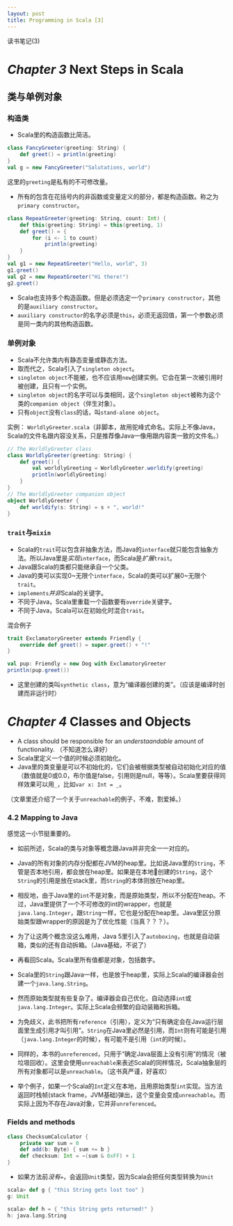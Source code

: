 ```yaml
---
layout: post
title: Programming in Scala [3]
---
```


读书笔记(3)

# *Chapter 3* Next Steps in Scala

## 类与单例对象

### 构造类

* Scala里的构造函数比简洁。

~~~scala
class FancyGreeter(greeting: String) {
	def greet() = println(greeting)
}val g = new FancyGreeter("Salutations, world")
~~~

这里的`greeting`是私有的不可修改量。

* 所有的包含在花括号内的非函数或变量定义的部分，都是构造函数。称之为`primary constructor`。

~~~scala
class RepeatGreeter(greeting: String, count: Int) {
	def this(greeting: String) = this(greeting, 1)
	def greet() = {
		for (i <- 1 to count)
			println(greeting)
	}
}
val g1 = new RepeatGreeter("Hello, world", 3)g1.greet()val g2 = new RepeatGreeter("Hi there!")g2.greet()
~~~

* Scala也支持多个构造函数。但是必须选定一个`primary constructor`，其他的是`auxiliary constructor`。
* `auxiliary constructor`的名字必须是`this`，必须无返回值，第一个参数必须是同一类内的其他构造函数。

### 单例对象

* Scala不允许类内有静态变量或静态方法。
* 取而代之，Scala引入了`singleton object`。
* `singleton object`不能被，也不应该用`new`创建实例。它会在第一次被引用时被创建，且只有一个实例。
* `singleton object`的名字可以与类相同，这个`singleton object`被称为这个类的`companion object`（伴生对象）。
* 只有`object`没有`class`的话，叫`stand-alone object`。

实例： `WorldlyGreeter.scala`（非脚本，故用驼峰式命名。实际上不像Java，Scala的文件名跟内容没关系，只是推荐像Java一像用跟内容类一致的文件名。）

~~~scala
// The WorldlyGreeter classclass WorldlyGreeter(greeting: String) {
	def greet() {
		val worldlyGreeting = WorldlyGreeter.worldify(greeting)
		println(worldlyGreeting)
	}
}// The WorldlyGreeter companion objectobject WorldlyGreeter {
	def worldify(s: String) = s + ", world!"
}
~~~

### `trait`与`mixin`

* Scala的`trait`可以包含非抽象方法，而Java的`interface`就只能包含抽象方法。所以Java里是*实现*`interface`，而Scala是*扩展*`trait`。
* Java跟Scala的类都只能继承自一个父类。
* Java的类可以实现0~无限个`interface`，Scala的类可以扩展0~无限个`trait`。
* `implements`*并非*Scala的关键字。
* 不同于Java，Scala里重载一个函数要有`override`关键字。
* 不同于Java，Scala可以在初始化时混合`trait`。

混合例子

~~~scala
trait ExclamatoryGreeter extends Friendly {
	override def greet() = super.greet() + "!"}

val pup: Friendly = new Dog with ExclamatoryGreeterprintln(pup.greet())
~~~

* 这里创建的类叫`synthetic class`，意为“编译器创建的类”。（应该是编译时创建而非运行时）

# *Chapter 4* Classes and Objects

* A class should be responsible for an *understaandable* amount of functionality. （不知道怎么译好）
* Scala里定义一个值的时候必须初始化。
* Java里的类变量是可以不初始化的，它们会被根据类型被自动初始化对应的值（数值就是0或0.0，布尔值是false，引用则是null，等等）。Scala里要获得同样效果可以用`_`，比如`var x: Int = _`。

（文章里还介绍了一个关于`unreachable`的例子，不难，割爱掉。）

### 4.2 Mapping to Java

感觉这一小节挺重要的。

* 如前所述，Scala的类与对象等概念跟Java并非完全一一对应的。
* Java的所有对象的内存分配都在JVM的heap里。比如说Java里的`String`，不管是否本地引用，都会放在heap里。如果是在本地创建的`String`，这个`String`的引用是放在stack里，而`String`的本体则放在heap里。
* 相反地，由于Java里的`int`不是对象，而是原始类型，所以不分配在heap。不过，Java里提供了一个不可修改的int的wrapper，也就是`java.lang.Integer`，跟`String`一样，它也是分配在heap里。Java里区分原始类型跟wrapper的原因是为了优化性能（当真？？？）。
* 为了让这两个概念没这么难用，Java 5里引入了`autoboxing`，也就是自动装箱，类似的还有自动拆箱。（Java基础，不说了）

* 再看回Scala。Scala里所有值都是对象，包括数字。
* Scala里的`String`跟Java一样，也是放于heap里，实际上Scala的编译器会创建一个`java.lang.String`。
* 然而原始类型就有些复杂了。编译器会自己优化，自动选择`int`或`java.lang.Integer`。实际上Scala会频繁的自动装箱和拆箱。
* 为免歧义，此书把所有`reference`（引用），定义为“只有确定会在Java运行层面里生成引用才叫引用”。`String`在Java里必然是引用，而`Int`则有可能是引用（`java.lang.Integer`的时候），有可能不是引用（`int`的时候）。
* 同样的，本书的`unreferenced`，只用于“确定Java层面上没有引用”的情况（被垃圾回收）。这里会使用`unreachable`来表述Scala的同样情况，Scala抽象层的所有对象都可以是`unreachable`。（这书真严谨，好喜欢）
* 举个例子，如果一个Scala的`Int`定义在本地，且用原始类型`int`实现。当方法返回时栈帧(stack frame，JVM基础)弹出，这个变量会变成`unreachable`。而实际上因为不存在Java对象，它并非`unreferenced`。

### Fields and methods

~~~scala
class ChecksumCalculator {
	private var sum = 0
	def add(b: Byte) { sum += b }
	def checksum: Int = ∼(sum & 0xFF) + 1
}
~~~

* 如果方法前*没有*`=`，会返回`Unit`类型，因为Scala会把任何类型转换为`Unit`

~~~scala
scala> def g { "this String gets lost too" }g: Unit

scala> def h = { "this String gets returned!" }h: java.lang.String
~~~